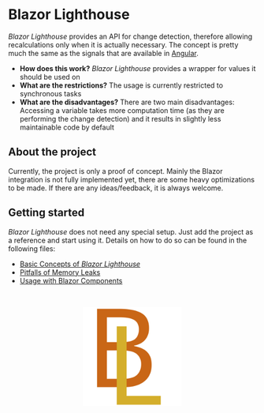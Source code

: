 # Blazor Lighthouse
*Blazor Lighthouse* provides an API for change detection, therefore allowing recalculations only when it is actually necessary. The concept is pretty much the same as the signals that are available in [Angular](https://angular.dev/guide/signals).

- **How does this work?** *Blazor Lighthouse* provides a wrapper for values it should be used on
- **What are the restrictions?** The usage is currently restricted to synchronous tasks
- **What are the disadvantages?** There are two main disadvantages: Accessing a variable takes more computation time (as they are performing the change detection) and it results in slightly less maintainable code by default

## About the project
Currently, the project is only a proof of concept. Mainly the Blazor integration is not fully implemented yet, there are some heavy optimizations to be made. If there are any ideas/feedback, it is always welcome.

## Getting started
*Blazor Lighthouse* does not need any special setup. Just add the project as a reference and start using it. Details on how to do so can be found in the following files:

 - [Basic Concepts of *Blazor Lighthouse*](docs/BasicConcepts.md)
 - [Pitfalls of Memory Leaks](docs/MemoryLeaks.md)
 - [Usage with Blazor Components](docs/LighthouseComponentBase.md)

<br/>
<p align="center">
    <img src="img/logo.svg" width="200px" alt="Logo">
</p>